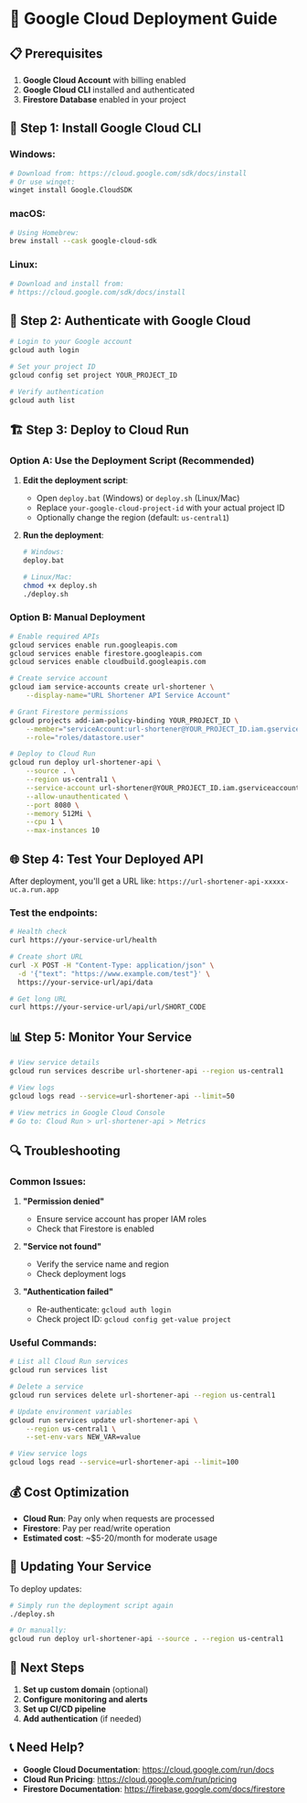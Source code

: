 # 🚀 Google Cloud Deployment Guide

## 📋 **Prerequisites**

1. **Google Cloud Account** with billing enabled
2. **Google Cloud CLI** installed and authenticated
3. **Firestore Database** enabled in your project

## 🔧 **Step 1: Install Google Cloud CLI**

### Windows:
```bash
# Download from: https://cloud.google.com/sdk/docs/install
# Or use winget:
winget install Google.CloudSDK
```

### macOS:
```bash
# Using Homebrew:
brew install --cask google-cloud-sdk
```

### Linux:
```bash
# Download and install from:
# https://cloud.google.com/sdk/docs/install
```

## 🔐 **Step 2: Authenticate with Google Cloud**

```bash
# Login to your Google account
gcloud auth login

# Set your project ID
gcloud config set project YOUR_PROJECT_ID

# Verify authentication
gcloud auth list
```

## 🏗️ **Step 3: Deploy to Cloud Run**

### **Option A: Use the Deployment Script (Recommended)**

1. **Edit the deployment script**:
   - Open `deploy.bat` (Windows) or `deploy.sh` (Linux/Mac)
   - Replace `your-google-cloud-project-id` with your actual project ID
   - Optionally change the region (default: `us-central1`)

2. **Run the deployment**:
   ```bash
   # Windows:
   deploy.bat
   
   # Linux/Mac:
   chmod +x deploy.sh
   ./deploy.sh
   ```

### **Option B: Manual Deployment**

```bash
# Enable required APIs
gcloud services enable run.googleapis.com
gcloud services enable firestore.googleapis.com
gcloud services enable cloudbuild.googleapis.com

# Create service account
gcloud iam service-accounts create url-shortener \
    --display-name="URL Shortener API Service Account"

# Grant Firestore permissions
gcloud projects add-iam-policy-binding YOUR_PROJECT_ID \
    --member="serviceAccount:url-shortener@YOUR_PROJECT_ID.iam.gserviceaccount.com" \
    --role="roles/datastore.user"

# Deploy to Cloud Run
gcloud run deploy url-shortener-api \
    --source . \
    --region us-central1 \
    --service-account url-shortener@YOUR_PROJECT_ID.iam.gserviceaccount.com \
    --allow-unauthenticated \
    --port 8080 \
    --memory 512Mi \
    --cpu 1 \
    --max-instances 10
```

## 🌐 **Step 4: Test Your Deployed API**

After deployment, you'll get a URL like:
`https://url-shortener-api-xxxxx-uc.a.run.app`

### **Test the endpoints:**

```bash
# Health check
curl https://your-service-url/health

# Create short URL
curl -X POST -H "Content-Type: application/json" \
  -d '{"text": "https://www.example.com/test"}' \
  https://your-service-url/api/data

# Get long URL
curl https://your-service-url/api/url/SHORT_CODE
```

## 📊 **Step 5: Monitor Your Service**

```bash
# View service details
gcloud run services describe url-shortener-api --region us-central1

# View logs
gcloud logs read --service=url-shortener-api --limit=50

# View metrics in Google Cloud Console
# Go to: Cloud Run > url-shortener-api > Metrics
```

## 🔍 **Troubleshooting**

### **Common Issues:**

1. **"Permission denied"**
   - Ensure service account has proper IAM roles
   - Check that Firestore is enabled

2. **"Service not found"**
   - Verify the service name and region
   - Check deployment logs

3. **"Authentication failed"**
   - Re-authenticate: `gcloud auth login`
   - Check project ID: `gcloud config get-value project`

### **Useful Commands:**

```bash
# List all Cloud Run services
gcloud run services list

# Delete a service
gcloud run services delete url-shortener-api --region us-central1

# Update environment variables
gcloud run services update url-shortener-api \
    --region us-central1 \
    --set-env-vars NEW_VAR=value

# View service logs
gcloud logs read --service=url-shortener-api --limit=100
```

## 💰 **Cost Optimization**

- **Cloud Run**: Pay only when requests are processed
- **Firestore**: Pay per read/write operation
- **Estimated cost**: ~$5-20/month for moderate usage

## 🔄 **Updating Your Service**

To deploy updates:

```bash
# Simply run the deployment script again
./deploy.sh

# Or manually:
gcloud run deploy url-shortener-api --source . --region us-central1
```

## 🎯 **Next Steps**

1. **Set up custom domain** (optional)
2. **Configure monitoring and alerts**
3. **Set up CI/CD pipeline**
4. **Add authentication** (if needed)

## 📞 **Need Help?**

- **Google Cloud Documentation**: https://cloud.google.com/run/docs
- **Cloud Run Pricing**: https://cloud.google.com/run/pricing
- **Firestore Documentation**: https://firebase.google.com/docs/firestore
